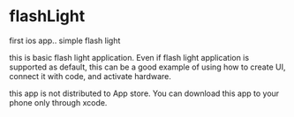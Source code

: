 # flashLight
first ios app.. simple flash light

this is basic flash light application. Even if flash light application is supported as default, this can be a good example of using how to create UI, connect it with code, and activate hardware.

this app is not distributed to App store. You can download this app to your phone only through xcode.
